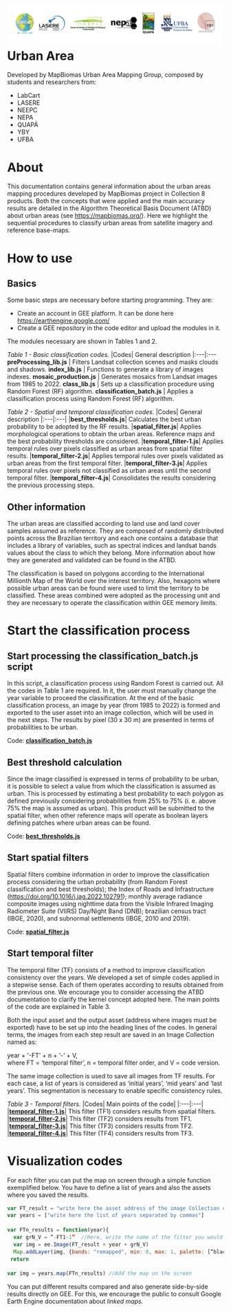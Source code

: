 <div class="fluid-row" id="header">
    <div id="column">
        <div class = "blocks">
            <img src='Image/LogosMapBiomasUAgroup-rev2.png' height='auto' width='auto' align='right'>
        </div>
    </div>
    <h1 class="title toc-ignore">Urban Area</h1>
</div>

Developed by MapBiomas Urban Area Mapping Group, composed by students and researchers from:
- LabCart <br/>
- LASERE <br/>
- NEEPC <br/>
- NEPA <br/>
- QUAPÁ <br/>
- YBY <br/>
- UFBA <br/>

# About
This documentation contains general information about the urban areas mapping procedures developed by MapBiomas project in Collection 8 products. Both the concepts that were applied and the main accuracy results are detailed in the Algorithm Theoretical Basis Document (ATBD) about urban areas (see https://mapbiomas.org/). Here we highlight the sequential procedures to classify urban areas from satellite imagery and reference base-maps.<br/>

# How to use
## Basics
Some basic steps are necessary before starting programming. They are:<br/> 
- Create an account in GEE platform. It can be done here https://earthengine.google.com/<br/>
- Create a GEE repository in the code editor and upload the modules in it. <br/>

The modules necessary are shown in Tables 1 and 2.<br/>

_Table 1 - Basic classification codes._
|Codes| General description
|:---|:---
**preProcessing_lib.js** | Filters Landsat collection scenes and masks clouds and shadows.
**index_lib.js** | Functions to generate a library of images indexes.
**mosaic_production.js** | Generates mosaics from Landsat images from 1985 to 2022.
**class_lib.js** | Sets up a classification procedure using Random Forest (RF) algorithm.
**classification_batch.js** | Applies a classification process using Random Forest (RF) algorithm.
<br/>

_Table 2 - Spatial and temporal classification codes._
|Codes| General description
|:---|:---|
|**best_thresholds.js**| Calculates the best urban probability to be adopted by the RF results.
|**spatial_filter.js**| Applies morphological operations to obtain the urban areas. Reference maps and the best probability thresholds are considered.
|**temporal_filter-1.js**| Applies temporal rules over pixels classified as urban areas from spatial filter results.
|**temporal_filter-2.js**| Applies temporal rules over pixels validated as urban areas from the first temporal filter.
|**temporal_filter-3.js**| Applies temporal rules over pixels not classified as urban areas until the second temporal filter.
|**temporal_filter-4.js**| Consolidates the results considering the previous processing steps.
<br/>

## Other information
The urban areas are classified according to land use and land cover samples assumed as reference. They are composed of randomly distributed points across the Brazilian territory and each one contains a database that includes a library of variables, such as spectral indices and landsat bands values about the class to which they belong. More information about how they are generated and validated can be found in the ATBD. <br/>

The classification is based on polygons according to the International Millionth Map of the World over the interest territory. Also, hexagons where possible urban areas can be found were used to limit the territory to be classified. These areas combined were adopted as the processing unit and they are necessary to operate the classification within GEE memory limits. <br/>

# Start the classification process
## Start processing the classification_batch.js script
In this script, a classification process using Random Forest is carried out. All the codes in Table 1 are required. In it, the user must manually change the year variable to proceed the classification. At the end of the basic classification process, an image by year (from 1985 to 2022) is formed and exported to the user asset into an image collection, which will be used in the next steps. The results by pixel (30 x 30 m) are presented in terms of probabilities to be urban. <br/>

Code: **[classification_batch.js](classification_batch.js)**

## Best threshold calculation
Since the image classified is expressed in terms of probability to be urban, it is possible to select a value from which the classification is assumed as urban. This is processed by estimating a best probability to each polygon as defined previously considering probabilities from 25% to 75% (i. e. above 75% the map is assumed as urban). This product will be submitted to the spatial filter, when other reference maps will operate as boolean layers defining patches where urban areas can be found.<br/>

Code: **[best_thresholds.js](best_thresholds.js)**
## Start spatial filters
Spatial filters combine information in order to improve the classification process considering the urban probability (from Random Forest classification and best thresholds);  the Index of Roads and Infrastructure (https://doi.org/10.1016/j.jag.2022.102791); monthly average radiance composite images using nighttime data from the Visible Infrared Imaging Radiometer Suite (VIIRS) Day/Night Band (DNB); brazilian census tract (IBGE, 2020), and subnormal settlements (IBGE, 2010 and 2019).<br/>

Code: **[spatial_filter.js](spatial_filter.js)**

## Start temporal filter
The temporal filter (TF) consists of a method to improve classification consistency over the years. We developed a set of simple codes applied in a stepwise sense. Each of them operates according to results obtained from the previous one. We encourage you to consider accessing the ATBD documentation to clarify the kernel concept adopted here. The main points of the code are explained in Table 3. <br/>

Both the input asset and the output asset (address where images must be exported) have to be set up into the heading lines of the codes. In general terms, the images from each step result are saved in an Image Collection named as:

year + '-FT’ + n + ‘-’ + V,  <br/>
where FT = ‘temporal filter’, n = temporal filter order, and V = code version. <br/>

The same image collection is used to save all images from TF results. For each case, a list of years is considered as ‘initial years’, ‘mid years’ and ‘last years’. This segmentation is necessary to enable specific consistency rules. <br/>

_Table 3 - Temporal filters._ 
|Codes| Main points of the code|
|:---|:---|
|**[temporal_filter-1.js](temporal_filter-1.js)**| This filter (TF1) considers results from spatial filters. <br/> 
|**[temporal_filter-2.js](temporal_filter-2.js)**| This filter (TF2) considers results from TF1. <br/> 
|**[temporal_filter-3.js](temporal_filter-3.js)**| This filter (TF3) considers results from TF2. <br/> 
|**[temporal_filter-4.js](temporal_filter-4.js)**| This filter (TF4) considers results from TF3. <br/>

# Visualization codes
For each filter you can put the map on screen through a simple function exemplified below. You have to define a list of years and also the assets where you saved the results.<br/>

```javascript
var FT_result = "write here the asset address of the image Collection considered"
var years = ["write here the list of years separated by commas"]

var FTn_results = function(year){
  var grN_V = “-FT1-1” 	//Here, write the name of the filter you would like to put in GEE screen
  var img = ee.Image(FT_result + year + grN_V)
  Map.addLayer(img, {bands: "remapped", min: 0, max: 1, palette: [“black”, “red”], opacity: 0.40}, grN_V + “-” +year) //Here you can specify visualizations parameters.
 return

var img = years.map(FTn_results) //Add the map on the screen
```
You can put different results compared and also generate side-by-side results directly on GEE. For this, we encourage the public to consult Google Earth Engine documentation about _linked maps._
